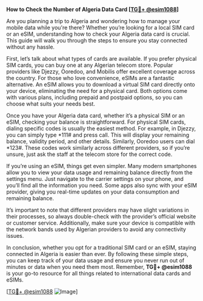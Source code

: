 **How to Check the Number of Algeria Data Card [[TG💪+ @esim1088](https://t.me/s/esim1088)]**

Are you planning a trip to Algeria and wondering how to manage your mobile data while you're there? Whether you’re looking for a local SIM card or an eSIM, understanding how to check your Algeria data card is crucial. This guide will walk you through the steps to ensure you stay connected without any hassle.

First, let’s talk about what types of cards are available. If you prefer physical SIM cards, you can buy one at any Algerian telecom store. Popular providers like Djezzy, Ooredoo, and Mobilis offer excellent coverage across the country. For those who love convenience, eSIMs are a fantastic alternative. An eSIM allows you to download a virtual SIM card directly onto your device, eliminating the need for a physical card. Both options come with various plans, including prepaid and postpaid options, so you can choose what suits your needs best.

Once you have your Algeria data card, whether it’s a physical SIM or an eSIM, checking your balance is straightforward. For physical SIM cards, dialing specific codes is usually the easiest method. For example, in Djezzy, you can simply type *111# and press call. This will display your remaining balance, validity period, and other details. Similarly, Ooredoo users can dial *123#. These codes work similarly across different providers, so if you’re unsure, just ask the staff at the telecom store for the correct code.

If you’re using an eSIM, things get even simpler. Many modern smartphones allow you to view your data usage and remaining balance directly from the settings menu. Just navigate to the carrier settings on your phone, and you’ll find all the information you need. Some apps also sync with your eSIM provider, giving you real-time updates on your data consumption and remaining balance.

It’s important to note that different providers may have slight variations in their processes, so always double-check with the provider’s official website or customer service. Additionally, make sure your device is compatible with the network bands used by Algerian providers to avoid any connectivity issues.

In conclusion, whether you opt for a traditional SIM card or an eSIM, staying connected in Algeria is easier than ever. By following these simple steps, you can keep track of your data usage and ensure you never run out of minutes or data when you need them most. Remember, **TG💪+ @esim1088** is your go-to resource for all things related to international data cards and eSIMs.

[[TG💪+ @esim1088](https://t.me/s/esim1088) ![Image](https://i.postimg.cc/Y0z9fWf4/image.png)]